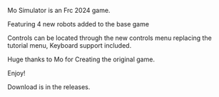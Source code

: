 Mo Simulator is an Frc 2024 game. 

Featuring 4 new robots added to the base game

Controls can be located through the new controls menu replacing the tutorial menu, Keyboard support included.

Huge thanks to Mo for Creating the original game.

Enjoy!

Download is in the releases.
